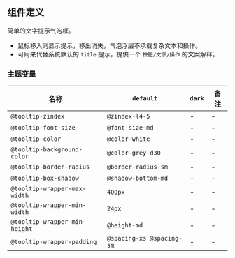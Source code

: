 ## 组件定义

简单的文字提示气泡框。

- 鼠标移入则显示提示，移出消失，气泡浮层不承载复杂文本和操作。
- 可用来代替系统默认的 `title` 提示，提供一个 `按钮/文字/操作` 的文案解释。

### 主题变量

| 名称 | `default` | `dark` | 备注 |
| --- | --- | --- | --- |
| `@tooltip-zindex` | `@zindex-l4-5` | - | - |
| `@tooltip-font-size` | `@font-size-md` | - | - |
| `@tooltip-color` | `@color-white` | - | - |
| `@tooltip-background-color` | `@color-grey-d30` | - | - |
| `@tooltip-border-radius` | `@border-radius-sm` | - | - |
| `@tooltip-box-shadow` | `@shadow-bottom-md` | - | - |
| `@tooltip-wrapper-max-width` | `400px` | - | - |
| `@tooltip-wrapper-min-width` | `24px` | - | - |
| `@tooltip-wrapper-min-height` | `@height-md` | - | - |
| `@tooltip-wrapper-padding` | `@spacing-xs @spacing-sm` | - | - |
